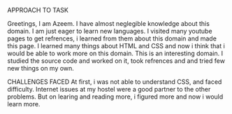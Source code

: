 APPROACH TO TASK

Greetings,
I am Azeem. I have almost neglegible knowledge about this domain. I am just eager to learn new languages. I visited many youtube pages to get refrences, i learned from them about this domain and made this page. I learned many things about HTML and CSS and now i think that i would be able to work more on this domain. This is an interesting domain. I studied the source code and worked on it, took refrences and and tried few new things on my own.

CHALLENGES FACED
At first, i was not able to understand CSS, and faced difficulty. Internet issues at my hostel were a good partner to the other problems. But on learing and reading more, i figured more and now i would learn more.